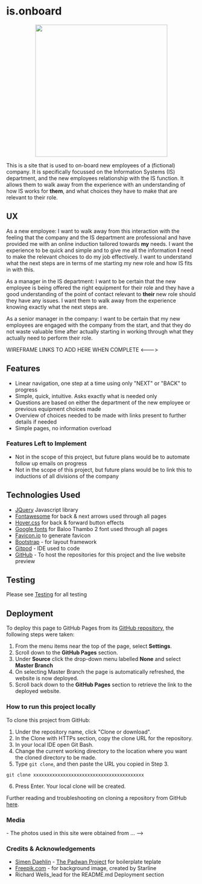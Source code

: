 # is.onboard


<div align="center">
<img src="xxxxxxxxxxxx" height="350" width="350">
</div>

This is a site that is used to on-board new employees of a (fictional) company. It is specifically focussed on the Information Systems (IS) department, and the new employees 
relationship with the IS function. It allows them to walk away from the experience with an understanding of how IS works for **them**, and what choices they have to make that are relevant to their role. 

## UX

As a new employee: I want to walk away from this interaction with the feeling that the company and the IS department are professional and have provided me with 
an online induction tailored towards **my** needs. I want the experience to be quick and simple and to give me all the information **I** need to make the relevant choices to 
do my job effectively. I want to understand what the next steps are in terms of me starting my new role and how IS fits in with this.

As a manager in the IS department: I want to be certain that the new employee is being offered the right equipment for their role and they have a good understanding of 
the point of contact relevant to **their** new role should they have any issues. I want them to walk away from the experience knowing exactly what the next steps are.

As a senior manager in the company: I want to be certain that my new employees are engaged with the company from the start, and that they do not waste valuable 
time after actually starting in working through what they actually need to perform their role.

<!-->
WIREFRAME LINKS TO ADD HERE WHEN COMPLETE
<--->

## Features

- Linear navigation, one step at a time using only "NEXT" or "BACK" to progress
- Simple, quick, intuitive. Asks exactly what is needed only
- Questions are based on either the department of the new employee or previous equipment choices made
- Overview of choices needed to be made with links present to further details if needed
- Simple pages, no information overload


### Features Left to Implement

- Not in the scope of this project, but future plans would be to automate follow up emails on progress
- Not in the scope of this project, but future plans would be to link this to inductions of all divisions of the company

## Technologies Used

- [JQuery](https://jquery.com) Javascript library
- [Fontawesome](https://fontawesome.com/) for back & next arrows used through all pages
- [Hover.css](https://ianlunn.github.io/Hover/) for back & forward button effects
- [Google fonts](https://fonts.google.com/) for Baloo Thambo 2 font used through all pages
- [Favicon.io](https://favicon.io/) to generate favicon
- [Bootstrap](https://getbootstrap.com/) - for layout framework
- [Gitpod](https://www.gitpod.io/) - IDE used to code
- [GitHub](https://github.com/) - To host the repositories for this project and the live website preview


## Testing

Please see [Testing](TESTING.md) for all testing

## Deployment

To deploy this page to GitHub Pages from its [GitHub repository](xxxxxxxxxxxxxxxxxxxxxxxxxxxxx), the following steps were taken: 

1. From the menu items near the top of the page, select **Settings**.
2. Scroll down to the **GitHub Pages** section.
3. Under **Source** click the drop-down menu labelled **None** and select **Master Branch**
4. On selecting Master Branch the page is automatically refreshed, the website is now deployed. 
5. Scroll back down to the **GitHub Pages** section to retrieve the link to the deployed website.
 

### How to run this project locally

To clone this project from GitHub:

1. Under the repository name, click "Clone or download".
2. In the Clone with HTTPs section, copy the clone URL for the repository. 
3. In your local IDE open Git Bash.
4. Change the current working directory to the location where you want the cloned directory to be made.
5. Type ```git clone```, and then paste the URL you copied in Step 3.
```console
git clone xxxxxxxxxxxxxxxxxxxxxxxxxxxxxxxxxxxxxxxxx
```
6. Press Enter. Your local clone will be created.

Further reading and troubleshooting on cloning a repository from GitHub [here](https://help.github.com/en/articles/cloning-a-repository).

### Media

<!-->
- The photos used in this site were obtained from ...
-->

### Credits & Acknowledgements

- [Simen Daehlin](https://github.com/Eventyret) - [The Padwan Project](https://github.com/Eventyret/Padawan) for boilerplate teplate
- [Freepik.com](https://www.freepik.com/free-photos-vectors/background") - for background image, created by Starline
- Richard Wells_lead for the README.md Deployment section